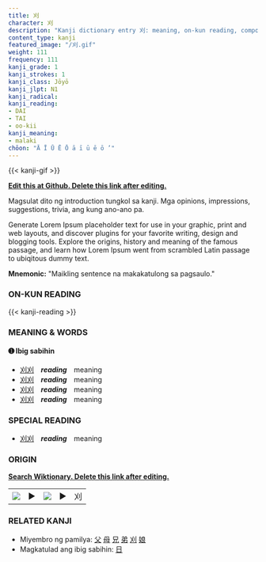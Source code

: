 ```yaml
---
title: 刈
character: 刈
description: "Kanji dictionary entry 刈: meaning, on-kun reading, compounds, origin, related kanji"
content_type: kanji
featured_image: "/刈.gif"
weight: 111
frequency: 111
kanji_grade: 1
kanji_strokes: 1
kanji_class: Jōyō
kanji_jlpt: N1
kanji_radical: 
kanji_reading: 
- DAI
- TAI
- oo-kii
kanji_meaning:
- malaki
chōon: "Ā Ī Ū Ē Ō ā ī ū ē ō ’"
---
```

[//]: # (Don't edit the line below. Kanji animated GIF code is automatically generated.)
{{< kanji-gif >}}

[//]: # (Edit below this line.)

**[Edit this at Github. Delete this link after editing.](https://github.com/tim0g/tim/tree/main/content/kanji/刈/index.md)**

Magsulat dito ng introduction tungkol sa kanji. Mga opinions, impressions, suggestions, trivia, ang kung ano-ano pa.

Generate Lorem Ipsum placeholder text for use in your graphic, print and web layouts, and discover plugins for your favorite writing, design and blogging tools. Explore the origins, history and meaning of the famous passage, and learn how Lorem Ipsum went from scrambled Latin passage to ubiqitous dummy text.
 
**Mnemonic:** "Maikling sentence na makakatulong sa pagsaulo."

### ON-KUN READING

[//]: # (Don't edit the line below. ON-KUN READING code is automatically generated.)
{{< kanji-reading >}}

### MEANING & WORDS

#### ➊ **Ibig sabihin**
  - [刈](../刈)[刈](../刈)　***reading***　meaning
  - [刈](../刈)[刈](../刈)　***reading***　meaning
  - [刈](../刈)[刈](../刈)　***reading***　meaning
  - [刈](../刈)[刈](../刈)　***reading***　meaning

### SPECIAL READING
  - [刈](../刈)[刈](../刈)　***reading***　meaning

### ORIGIN

**[Search Wiktionary. Delete this link after editing.](https://wiktionary.org/wiki/刈)**
<table class="kanji-table"><tr><td>
<img src="60px-刈-bronze.svg.png">
</td><td>▶</td><td>
<img src="60px-刈-oracle.svg.png">
</td><td>▶</td>
<td class="kanji-origin">刈</td>
</tr></table>

### RELATED KANJI
- Miyembro ng pamilya: [父](../父) [母](../母) [兄](../兄) [弟](../弟) [刈](../刈) [娘](../娘)
- Magkatulad ang ibig sabihin: [日](../日)
